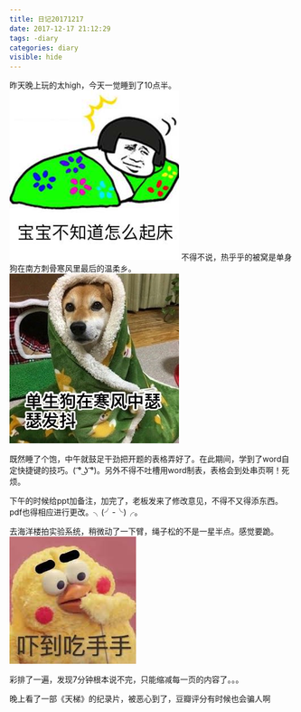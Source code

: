 ```yaml
---
title: 日记20171217
date: 2017-12-17 21:12:29
tags: -diary
categories: diary
visible: hide
---
```

昨天晚上玩的太high，今天一觉睡到了10点半。
![](/images/qichuang.png)
不得不说，热乎乎的被窝是单身狗在南方刺骨寒风里最后的温柔乡。
![](/images/sesefadou.jpg)

既然睡了个饱，中午就鼓足干劲把开题的表格弄好了。在此期间，学到了word自定快捷键的技巧。( ͡° ͜ʖ ͡°)。另外不得不吐槽用word制表，表格会到处串页啊！死烦。

下午的时候给ppt加备注，加完了，老板发来了修改意见，不得不又得添东西。pdf也得相应进行更改。╮(╯-╰)╭。

去海洋楼拍实验系统，稍微动了一下臂，绳子松的不是一星半点。感觉要跪。
![](/images/kongju.jpg)

彩排了一遍，发现7分钟根本说不完，只能缩减每一页的内容了。。。

晚上看了一部《天梯》的纪录片，被恶心到了，豆瓣评分有时候也会骗人啊